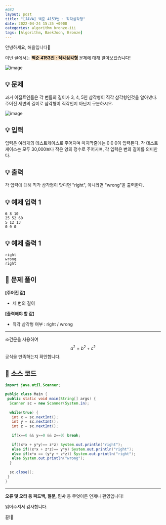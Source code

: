 ```yaml
---
#082
layout: post
title: "[JAVA] 백준 4153번 : 직각삼각형"
date: 2022-04-24 15:35 +0900
categories: algorithm bronze-iii
tags: [Algorithm, BaekJoon, Bronze]
---
```


안녕하세요, 해을입니다🦖

이번 글에서는 <span style="background-color:#f7ddbe">**백준 4153번 : 직각삼각형**</span> 문제에 대해 알아보겠습니다!

![image](https://user-images.githubusercontent.com/39720852/173354589-04ddaf7c-7746-4ecb-b3bd-53b4541399a1.png)

## 💡 문제

과거 이집트인들은 각 변들의 길이가 3, 4, 5인 삼각형이 직각 삼각형인것을 알아냈다. 주어진 세변의 길이로 삼각형이 직각인지 아닌지 구분하시오.

![image](https://user-images.githubusercontent.com/39720852/173353336-0b28da04-b7e2-4046-8175-a375624f2ea2.png)

## 💡 입력

입력은 여러개의 테스트케이스로 주어지며 마지막줄에는 0 0 0이 입력된다. 각 테스트케이스는 모두 30,000보다 작은 양의 정수로 주어지며, 각 입력은 변의 길이를 의미한다.

## 💡 출력

각 입력에 대해 직각 삼각형이 맞다면 "right", 아니라면 "wrong"을 출력한다.

## 💡 예제 입력 1

```
6 8 10
25 52 60
5 12 13
0 0 0
```

## 💡 예제 출력 1

```
right
wrong
right
```

## 🚩 문제 풀이

**[주어진 값]**

* 세 변의 길이

**[출력해야 할 값]**

* 직각 삼각형 여부 : right / wrong

---

조건문을 사용하여 
$$
a^2 = b^2+c^2
$$
 공식을 만족하는지 확인합니다.

## 🚩 소스 코드

``` java
import java.util.Scanner;

public class Main {
 public static void main(String[] args) {  
  Scanner sc = new Scanner(System.in);
  
  while(true) {
   int x = sc.nextInt();
   int y = sc.nextInt();
   int z = sc.nextInt();
   
   if(x==0 && y==0 && z==0) break;
   
   if((x*x + y*y)== z*z) System.out.println("right");
   else if((x*x + z*z)== y*y) System.out.println("right");
   else if(x*x == (y*y + z*z)) System.out.println("right");
   else System.out.println("wrong");
  }
  
  sc.close();
 }
}
```

---

**오류 및 오타 등 피드백, 질문, 인사** 등 무엇이든 언제나 환영입니다!

읽어주셔서 감사합니다.

끝!🦕
